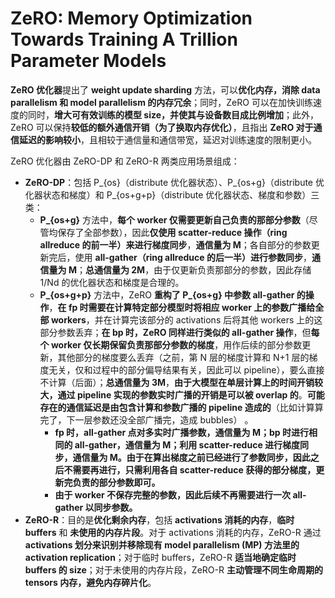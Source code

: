 # ZeRO: Memory Optimization Towards Training A Trillion Parameter Models

**ZeRO 优化器**提出了 **weight update sharding** 方法，可以**优化内存，消除 data parallelism 和 model parallelism 的内存冗余**；同时，ZeRO 可以在加快训练速度的同时，**增大可有效训练的模型 size，并使其与设备数目成比例增加**；此外，ZeRO 可以保持**较低的额外通信开销（为了换取内存优化）**，且指出 **ZeRO 对于通信延迟的影响较小**，且相较于通信量和通信带宽，延迟对训练速度的限制更小。

ZeRO 优化器由 ZeRO-DP 和 ZeRO-R 两类应用场景组成：

- **ZeRO-DP**：包括 P\_{os}（distribute 优化器状态）、P\_{os+g}（distribute 优化器状态和梯度）和 P\_{os+g+p}（distribute 优化器状态、梯度和参数）三类：
    - **P\_{os+g}** 方法中，**每个 worker 仅需要更新自己负责的那部分参数**（尽管均保存了全部参数），因此**仅使用 scatter-reduce 操作（ring allreduce 的前一半）来进行梯度同步**，**通信量为 M**；各自部分的参数更新完后，使用 **all-gather（ring allreduce 的后一半）进行参数同步**，**通信量为 M**；**总通信量为 2M**，由于仅更新负责那部分的参数，因此存储 1/Nd 的优化器状态和梯度是合理的。
    - **P\_{os+g+p}** 方法中，ZeRO **重构了 P_{os+g} 中参数 all-gather 的操作**，**在 fp 时需要在计算特定部分模型时将相应 worker 上的参数广播给全部 workers**，并在计算完该部分的 activations 后将其他 workers 上的这部分参数丢弃；**在 bp 时，ZeRO 同样进行类似的 all-gather 操作**，但**每个 worker 仅长期保留负责那部分参数的梯度**，用作后续的部分参数更新，其他部分的梯度要么丢弃（之前，第 N 层的梯度计算和 N+1 层的梯度无关，仅和过程中的部分偏导结果有关，因此可以 pipeline），要么直接不计算（后面）；**总通信量为 3M**，**由于大模型在单层计算上的时间开销较大，通过 pipeline 实现的参数实时广播的开销是可以被 overlap 的**。**可能存在的通信延迟是由包含计算和参数广播的 pipeline 造成的**（比如计算算完了，下一层参数还没全部广播完，造成 bubbles） 。 
        - **fp 时，all-gather 点对多实时广播参数，通信量为 M；bp 时进行相同的 all-gather，通信量为 M；利用 scatter-reduce 进行梯度同步，通信量为 M。由于在算出梯度之前已经进行了参数同步，因此之后不需要再进行，只需利用各自 scatter-reduce 获得的部分梯度，更新完负责的部分参数即可。**
        - **由于 worker 不保存完整的参数，因此后续不再需要进行一次 all-gather 以同步参数。**
- **ZeRO-R**：目的是**优化剩余内存**，包括 **activations 消耗的内存**，**临时 buffers** 和 **未使用的内存片段**。对于 activations 消耗的内存，ZeRO-R 通过 **activations 划分来识别并移除现有 model parallelism (MP) 方法里的 activation replication**；对于临时 buffers，ZeRO-R **适当地确定临时 buffers 的 size**；对于未使用的内存片段，ZeRO-R **主动管理不同生命周期的 tensors 内存，避免内存碎片化**。
